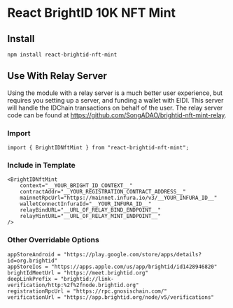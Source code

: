 # React BrightID 10K NFT Mint

## Install

    npm install react-brightid-nft-mint

## Use With Relay Server

Using the module with a relay server is a much better user experience, but requires you setting up a server, and funding a wallet with EIDI. This server will handle the IDChain transactions on behalf of the user. The relay server code can be found at https://github.com/SongADAO/brightid-nft-mint-relay.

### Import

```
import { BrightIDNftMint } from "react-brightid-nft-mint";
```

### Include in Template

```
<BrightIDNftMint
    context="__YOUR_BRIGHT_ID_CONTEXT__"
    contractAddr="__YOUR_REGISTRATION_CONTRACT_ADDRESS__"
    mainnetRpcUrl="https://mainnet.infura.io/v3/__YOUR_INFURA_ID__"
    walletConnectInfuraId="__YOUR_INFURA_ID__"
    relayBindURL="__URL_OF_RELAY_BIND_ENDPOINT__"
    relayMintURL="__URL_OF_RELAY_MINT_ENDPOINT__"
/>
```

### Other Overridable Options

```
appStoreAndroid = "https://play.google.com/store/apps/details?id=org.brightid"
appStoreIos = "https://apps.apple.com/us/app/brightid/id1428946820"
brightIdMeetUrl = "https://meet.brightid.org"
deepLinkPrefix = "brightid://link-verification/http:%2f%2fnode.brightid.org"
registrationRpcUrl = "https://rpc.gnosischain.com/"
verificationUrl = "https://app.brightid.org/node/v5/verifications"
```
